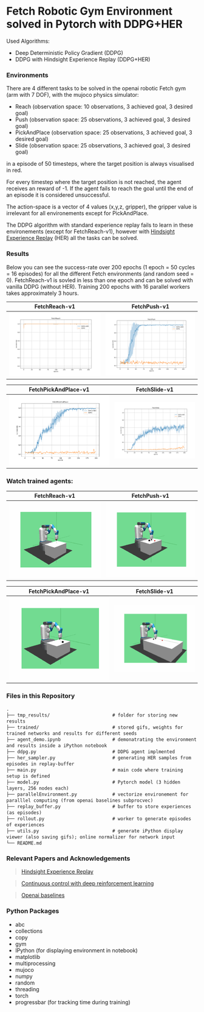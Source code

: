 # Fetch Robotic Gym Environment solved in Pytorch with DDPG+HER

Used Algorithms:
- Deep Deterministic Policy Gradient (DDPG)
- DDPG with Hindsight Experience Replay (DDPG+HER)


### Environments

There are 4 different tasks to be solved in the openai robotic Fetch gym (arm with 7 DOF), with the mujoco physics simulator:
 - Reach  (observation space: 10 observations, 3 achieved goal, 3 desired goal)
 - Push  (observation space: 25 observations, 3 achieved goal, 3 desired goal)
 - PickAndPlace  (observation space: 25 observations, 3 achieved goal, 3 desired goal)
 - Slide  (observation space: 25 observations, 3 achieved goal, 3 desired goal)

in a episode of 50 timesteps, where the target position is always visualised in red.

For every timestep where the target position is not reached, the agent receives an reward of -1. If the agent fails to reach the goal until the end of an episode it is considered unsuccessful.

The action-space is a vector of 4 values (x,y,z, gripper), the gripper value is irrelevant for all environements except for PickAndPlace.

The DDPG algorithm with standard experience replay fails to learn in these environements (except for FetchReach-v1), however with [Hindsight Experience Replay](https://arxiv.org/abs/1707.01495) (HER) all the tasks can be solved.


### Results

Below you can see the success-rate over 200 epochs (1 epoch = 50 cycles = 16 episodes) for all the different Fetch environments (and random seed = 0). FetchReach-v1 is sovled in less than one epoch and can be solved with vanilla DDPG (without HER). Training 200 epochs with 16 parallel workers takes approximately 3 hours.

FetchReach-v1| FetchPush-v1
-----------------------|-----------------------|
![](./trained/Reach/Reach.svg)| ![](./trained/Push/Push.svg)

FetchPickAndPlace-v1| FetchSlide-v1
-----------------------|-----------------------|
![](./trained/PickAndPlace/PickAndPlace.svg)| ![](./trained/Slide/Slide.svg)


### Watch trained agents:

FetchReach-v1| FetchPush-v1
-----------------------|-----------------------|
![](./trained/Reach/reach_HER.gif)| ![](./trained/Push/push_HER.gif)

FetchPickAndPlace-v1| FetchSlide-v1
-----------------------|-----------------------|
![](./trained/PickAndPlace/pickandplace_HER.gif)| ![](./trained/Slide/slide_HER.gif)

### Files in this Repository
                    
    .
    ├── tmp_results/                       # folder for storing new results
    ├── trained/                           # stored gifs, weights for trained networks and results for different seeds 
    ├── agent_demo.ipynb                   # demonatrating the environment and results inside a iPython notebook 
    ├── ddpg.py                            # DDPG agent implmented
    ├── her_sampler.py                     # generating HER samples from episodes in replay-buffer
    ├── main.py                            # main code where training setup is defined
    ├── model.py                           # Pytorch model (3 hidden layers, 256 nodes each)
    ├── parallelEnvironment.py             # vectorize environement for paralllel computing (from openai baselines subprocvec)
    ├── replay_buffer.py                   # buffer to store experiences (as episodes)
    ├── rollout.py                         # worker to generate episodes of experiences
    ├── utils.py                           # generate iPython display viewer (also saving gifs); online normalizer for network input
    └── README.md
    
### Relevant Papers and Acknowledgements
 > [Hindsight Experience Replay](https://arxiv.org/abs/1707.01495) 
 
 > [Continuous control with deep reinforcement learning](https://arxiv.org/abs/1509.02971)
 
 > [Openai baselines](https://github.com/openai/baselines)


### Python Packages
 - abc
 - collections
 - copy
 - gym
 - IPython  (for displaying environment in notebook)
 - matplotlib
 - multiprocessing
 - mujoco
 - numpy
 - random
 - threading
 - torch
 - progressbar   (for tracking time during training)


